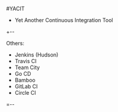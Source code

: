 #YACIT

* Yet Another Continuous Integration Tool <!-- .element: class="fragment" -->

+-- <!-- .element: class="fragment" -->

Others:             
* Jenkins (Hudson)  
* Travis CI         
* Team City         
* Go CD             
* Bamboo            
* GitLab CI         
* Circle CI 
        
=--





